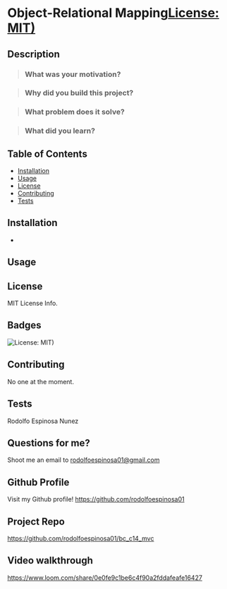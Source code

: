 # Object-Relational Mapping[License: MIT)](https://img.shields.io/badge/License-MIT-yellow.svg)
    
## Description

> ### What was your motivation?
> 

> ### Why did you build this project?
> 

> ### What problem does it solve?
> 

> ### What did you learn?
> 
  

## Table of Contents
- [Installation](#installation)
- [Usage](#usage)
- [License](#license)
- [Contributing](#contributing)
- [Tests](#tests)


## Installation
-

## Usage





## License
MIT License Info.

## Badges

![License: MIT)](https://img.shields.io/badge/License-MIT-yellow.svg)

## Contributing
No one at the moment.

## Tests
Rodolfo Espinosa Nunez

## Questions for me?
Shoot me an email to rodolfoespinosa01@gmail.com

## Github Profile
Visit my Github profile!
https://github.com/rodolfoespinosa01

## Project Repo
https://github.com/rodolfoespinosa01/bc_c14_mvc

## Video walkthrough
https://www.loom.com/share/0e0fe9c1be6c4f90a2fddafeafe16427